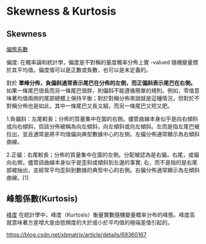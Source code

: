 # Skewness  & Kurtosis


## Skewness
[偏態系數](http://estat.ncku.edu.tw/topic/desc_stat/base/Skewness.html)

偏度:
在概率論和統計學，偏度是不對稱的量度概率分佈上實 -valued 隨機變量關於其平均值。偏度值可以是正數或負數，也可以是未定義的。

對於 **單峰分佈，負偏斜通常表示尾巴在分佈的左側，而正偏斜表示尾巴在右側。** 如果一條尾巴很長而另一條尾巴很胖，則偏斜不能遵循簡單的規則。例如，零值意味著均值兩側的尾部總體上保持平衡；對於對稱分佈來說就是這種情況，但對於不對稱分佈也是如此，其中一條尾巴又長又細，而另一條尾巴又短又肥。


1.負偏斜：左尾較長；分佈的質量集中在圖的右側。儘管曲線本身似乎是向右傾斜或向右傾斜，但該分佈被稱為向左傾斜，向左傾斜或向左傾斜。左而是指左尾巴被拉出，並且通常是將平均值偏向典型數據中心的左側。左偏分佈通常顯示為右傾斜曲線。

2.正偏：右尾較長；分佈的質量集中在圖的左側。分配被認為是右偏，右尾，或偏向右側，儘管該曲線本身似乎是歪斜或傾斜到左邊的事實; 右，而不是指的是右尾部被抽出，並經常平均歪斜到數據的典型中心的右側。右偏分佈通常顯示為左傾斜曲線。[1]



## 峰態係數(Kurtosis)

[峰度](http://estat.ncku.edu.tw/topic/desc_stat/base/Kurtosis.html)
在統計學中，峰度（Kurtosis）衡量實數隨機變量概率分布的峰態。峰度高就意味著方差增大是由低頻度的大於或小於平均值的極端差值引起的。

https://blog.csdn.net/xbmatrix/article/details/69360167